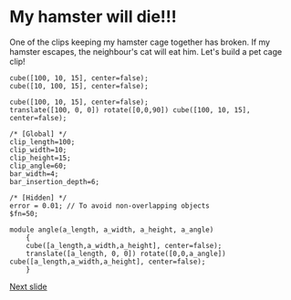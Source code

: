 # My hamster will die!!!

One of the clips keeping my hamster cage together has broken. If my hamster escapes, the neighbour's cat will eat him. 
Let's build a pet cage clip!

~~~
cube([100, 10, 15], center=false);
cube([10, 100, 15], center=false);
~~~

~~~
cube([100, 10, 15], center=false);
translate([100, 0, 0]) rotate([0,0,90]) cube([100, 10, 15], center=false);
~~~

~~~
/* [Global] */ 
clip_length=100;
clip_width=10;
clip_height=15;
clip_angle=60;
bar_width=4;
bar_insertion_depth=6;

/* [Hidden] */ 
error = 0.01; // To avoid non-overlapping objects
$fn=50;

module angle(a_length, a_width, a_height, a_angle)
    {
	cube([a_length,a_width,a_height], center=false);
	translate([a_length, 0, 0]) rotate([0,0,a_angle]) cube([a_length,a_width,a_height], center=false);
    }
~~~




[Next slide](05-trigonometry.md)
